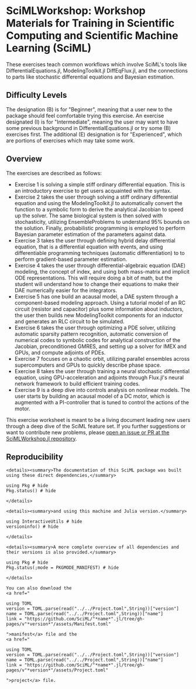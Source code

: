 # SciMLWorkshop: Workshop Materials for Training in Scientific Computing and Scientific Machine Learning (SciML)

These exercises teach common workflows which involve SciML's tools like
DifferentialEquations.jl, ModelingToolkit.jl DiffEqFlux.jl, and the connections to parts
like stochastic differential equations and Bayesian estimation.

## Difficulty Levels

The designation (B) is for "Beginner", meaning that a user new to the package
should feel comfortable trying this exercise. An exercise designated (I) is
for "Intermediate", meaning the user may want to have some previous background
in DifferentialEquations.jl or try some (B) exercises first. The additional
(E) designation is for "Experienced", which are portions of exercises which may
take some work.

## Overview

The exercises are described as follows:

- Exercise 1 is solving a simple stiff ordinary differential equation. This is an
  introductory exercise to get users acquainted with the syntax.
- Exercise 2 takes the user through solving a stiff ordinary differential equation
  and using the ModelingToolkit.jl to automatically convert the function to a
  symbolic form to derive the analytical Jacobian to speed up the solver. The
  same biological system is then solved with stochasticity, utilizing
  EnsembleProblems to understand 95% bounds on the solution. Finally,
  probabilistic programming is employed to perform Bayesian parameter estimation
  of the parameters against data.
- Exercise 3 takes the user through defining hybrid delay differential equation,
  that is a differential equation with events, and using differentiable programming
  techniques (automatic differentiation) to to perform gradient-based parameter
  estimation.
- Exercise 4 takes the user through differential-algebraic equation (DAE)
  modeling, the concept of index, and using both mass-matrix and implicit
  ODE representations. This will require doing a bit of math, but the student
  will understand how to change their equations to make their DAE numerically
  easier for the integrators.
- Exercise 5 has one build an acausal model, a DAE system through a component-based
  modeling approach. Using a tutorial model of an RC circuit (resistor and capacitor)
  plus some information about inductors, the user then builds new ModelingToolkit
  components for an inductor and generates an RLC circuit to be simulated.
- Exercise 6 takes the user through optimizing a PDE solver, utilizing
  automatic sparsity pattern recognition, automatic conversion of numerical
  codes to symbolic codes for analytical construction of the Jacobian,
  preconditioned GMRES, and setting up a solver for IMEX and GPUs, and compute
  adjoints of PDEs.
- Exercise 7 focuses on a chaotic orbit, utilizing parallel ensembles across
  supercomputers and GPUs to quickly describe phase space.
- Exercise 8 takes the user through training a neural stochastic differential
  equation, using GPU-acceleration and adjoints through Flux.jl's neural
  network framework to build efficient training codes.
- Exercise 9 is a deep dive into controls analysis on nonlinear models. The
  user starts by building an acausal model of a DC motor, which is augmented
  with a PI-controller that is tuned to control the actions of the motor.

This exercise worksheet is meant to be a living document leading new users through
a deep dive of the SciML feature set. If you further suggestions
or want to contribute new problems, please 
[open an issue or PR at the SciMLWorkshop.jl repository](https://github.com/SciML/SciMLWorkshop.jl).

## Reproducibility
```@raw html
<details><summary>The documentation of this SciML package was built using these direct dependencies,</summary>
```
```@example
using Pkg # hide
Pkg.status() # hide
```
```@raw html
</details>
```
```@raw html
<details><summary>and using this machine and Julia version.</summary>
```
```@example
using InteractiveUtils # hide
versioninfo() # hide
```
```@raw html
</details>
```
```@raw html
<details><summary>A more complete overview of all dependencies and their versions is also provided.</summary>
```
```@example
using Pkg # hide
Pkg.status(;mode = PKGMODE_MANIFEST) # hide
```
```@raw html
</details>
```
```@raw html
You can also download the
<a href="
```
```@eval
using TOML
version = TOML.parse(read("../../Project.toml",String))["version"]
name = TOML.parse(read("../../Project.toml",String))["name"]
link = "https://github.com/SciML/"*name*".jl/tree/gh-pages/v"*version*"/assets/Manifest.toml"
```
```@raw html
">manifest</a> file and the
<a href="
```
```@eval
using TOML
version = TOML.parse(read("../../Project.toml",String))["version"]
name = TOML.parse(read("../../Project.toml",String))["name"]
link = "https://github.com/SciML/"*name*".jl/tree/gh-pages/v"*version*"/assets/Project.toml"
```
```@raw html
">project</a> file.
```
